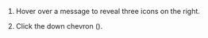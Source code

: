1. Hover over a message to reveal three icons on the right.

1. Click the down chevron (<i class="icon-vector-chevron-down"></i>).
